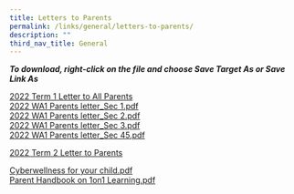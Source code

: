 ```yaml
---
title: Letters to Parents
permalink: /links/general/letters-to-parents/
description: ""
third_nav_title: General
---
```

**_To download, right-click on the file and choose Save Target As or Save Link As_**
  
[2022 Term 1 Letter to All Parents](/files/2022%20Term%201%20Letter%20to%20All%20Parents_latest.pdf) <br>
[2022 WA1 Parents letter\_Sec 1.pdf](/files/2022%20WA1%20Parents%20letter_Sec%201.pdf) <br>
[2022 WA1 Parents letter\_Sec 2.pdf](/files/2022%20WA1%20Parents%20letter_Sec%202.pdf) <br>
[2022 WA1 Parents letter\_Sec 3.pdf](/files/2022%20WA1%20Parents%20letter_Sec%203.pdf) <br>
[2022 WA1 Parents letter\_Sec 45.pdf](/files/2022%20WA1%20Parents%20letter_Sec%2045.pdf)
  
[2022 Term 2 Letter to Parents](/files/2022%20BRD%20Term%202%20Letter%20to%20Parents_21%20March.pdf)
  
[Cyberwellness for your child.pdf](/files/cyber-wellness-for-your-child.pdf) <br>
[Parent Handbook on 1on1 Learning.pdf](/files/Parent%20Handbook%20I%20on%201_1%20Learning.pdf)